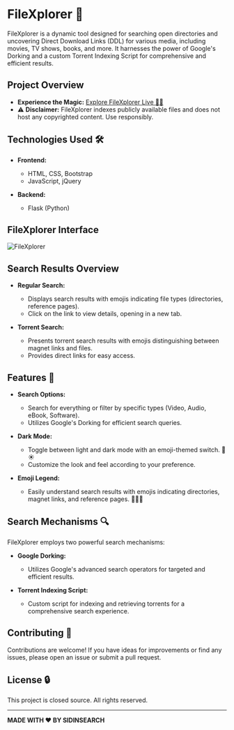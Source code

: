 # FileXplorer 📂

FileXplorer is a dynamic tool designed for searching open directories and uncovering Direct Download Links (DDL) for various media, including movies, TV shows, books, and more. It harnesses the power of Google's Dorking and a custom Torrent Indexing Script for comprehensive and efficient results.

## Project Overview
- **Experience the Magic:** [ Explore FileXplorer Live 👨‍💻](https://filexplorer.onrender.com)
- ⚠️ **Disclaimer:** FileXplorer indexes publicly available files and does not host any copyrighted content. Use responsibly.

## Technologies Used 🛠️
- **Frontend:**
  - HTML, CSS, Bootstrap
  - JavaScript, jQuery

- **Backend:**
  - Flask (Python)

## FileXplorer Interface
![FileXplorer](https://github.com/sidinsearch/FileXplorer-SearchEngine/assets/29821792/3358ebc2-40ad-4525-904f-d4eb1a12d328)


## Search Results Overview
- **Regular Search:**
  - Displays search results with emojis indicating file types (directories, reference pages).
  - Click on the link to view details, opening in a new tab.

- **Torrent Search:**
  - Presents torrent search results with emojis distinguishing between magnet links and files.
  - Provides direct links for easy access.

## Features 🚀
- **Search Options:**
  - Search for everything or filter by specific types (Video, Audio, eBook, Software).
  - Utilizes Google's Dorking for efficient search queries.

- **Dark Mode:**
  - Toggle between light and dark mode with an emoji-themed switch. 🌙☀️
  - Customize the look and feel according to your preference.

- **Emoji Legend:**
  - Easily understand search results with emojis indicating directories, magnet links, and reference pages. 📁🧲📄

## Search Mechanisms 🔍
FileXplorer employs two powerful search mechanisms:
- **Google Dorking:**
  - Utilizes Google's advanced search operators for targeted and efficient results.

- **Torrent Indexing Script:**
  - Custom script for indexing and retrieving torrents for a comprehensive search experience.

## Contributing 🤝
Contributions are welcome! If you have ideas for improvements or find any issues, please open an issue or submit a pull request.

## License 🔒
This project is closed source. All rights reserved.

---

**MADE WITH ❤️ BY SIDINSEARCH**
